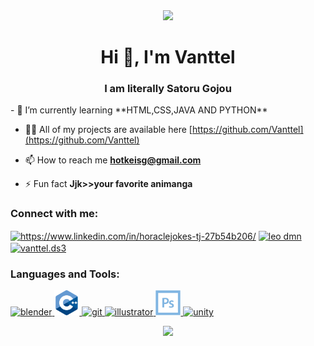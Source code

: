 <div id="header" align="center">
<img src="https://media.giphy.com/media/ramBbsu5kGc8AJHd1h/giphy.gif"/>
<h1 align="center">Hi 👋, I'm Vanttel</h1>
<h3 align="center">I am literally Satoru Gojou</h3>
</div>
- 🌱 I’m currently learning **HTML,CSS,JAVA AND PYTHON**

- 👨‍💻 All of my projects are available here [https://github.com/Vanttel](https://github.com/Vanttel)

- 📫 How to reach me **hotkeisg@gmail.com**

- ⚡ Fun fact **Jjk>>your favorite animanga**

<h3 align="left">Connect with me:</h3>
<p align="left">
<a href="https://linkedin.com/in/https://www.linkedin.com/in/horaclejokes-tj-27b54b206/" target="blank"><img align="center" src="https://raw.githubusercontent.com/rahuldkjain/github-profile-readme-generator/master/src/images/icons/Social/linked-in-alt.svg" alt="https://www.linkedin.com/in/horaclejokes-tj-27b54b206/" height="30" width="40" /></a>
<a href="https://fb.com/leo dmn" target="blank"><img align="center" src="https://raw.githubusercontent.com/rahuldkjain/github-profile-readme-generator/master/src/images/icons/Social/facebook.svg" alt="leo dmn" height="30" width="40" /></a>
<a href="https://instagram.com/vanttel.ds3" target="blank"><img align="center" src="https://raw.githubusercontent.com/rahuldkjain/github-profile-readme-generator/master/src/images/icons/Social/instagram.svg" alt="vanttel.ds3" height="30" width="40" /></a>
</p>

<h3 align="left">Languages and Tools:</h3>
<p align="left"> <a href="https://www.blender.org/" target="_blank" rel="noreferrer"> <img src="https://download.blender.org/branding/community/blender_community_badge_white.svg" alt="blender" width="40" height="40"/> </a> <a href="https://www.w3schools.com/cpp/" target="_blank" rel="noreferrer"> <img src="https://raw.githubusercontent.com/devicons/devicon/master/icons/cplusplus/cplusplus-original.svg" alt="cplusplus" width="40" height="40"/> </a> <a href="https://git-scm.com/" target="_blank" rel="noreferrer"> <img src="https://www.vectorlogo.zone/logos/git-scm/git-scm-icon.svg" alt="git" width="40" height="40"/> </a> <a href="https://www.adobe.com/in/products/illustrator.html" target="_blank" rel="noreferrer"> <img src="https://www.vectorlogo.zone/logos/adobe_illustrator/adobe_illustrator-icon.svg" alt="illustrator" width="40" height="40"/> </a> <a href="https://www.photoshop.com/en" target="_blank" rel="noreferrer"> <img src="https://raw.githubusercontent.com/devicons/devicon/master/icons/photoshop/photoshop-line.svg" alt="photoshop" width="40" height="40"/> </a> <a href="https://unity.com/" target="_blank" rel="noreferrer"> <img src="https://www.vectorlogo.zone/logos/unity3d/unity3d-icon.svg" alt="unity" width="40" height="40"/>


<div id="header" align="center">
<img src="https://tenor.com/btneY.gif"/>
</div>
